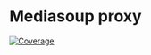 # Mediasoup proxy

[![Coverage](https://img.shields.io/endpoint?url=https://gist.githubusercontent.com/mafalda-bot/27d772a9a3a8a945b34fd9676de40486/raw/Mediasoup-vertical-proxy.json)](https://gist.github.com/Mafalda-bot/27d772a9a3a8a945b34fd9676de40486#file-Mediasoup-vertical-proxy-json)
